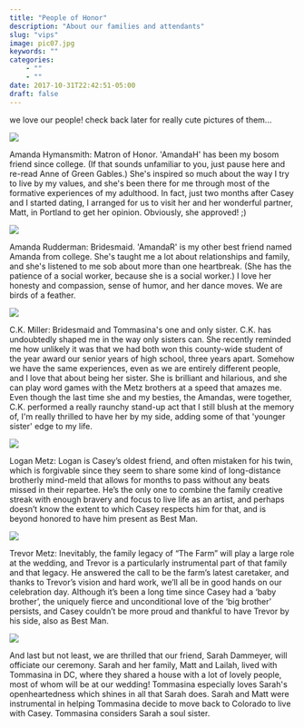 ```yaml
---
title: "People of Honor"
description: "About our families and attendants"
slug: "vips"
image: pic07.jpg
keywords: ""
categories:
    - ""
    - ""
date: 2017-10-31T22:42:51-05:00
draft: false
---
```


we love our people! check back later for really cute pictures of them...

<div class='people-list'>
<div class="person-wrapper">
<div class="honor-image-wrap"><img src="AmandaH.JPG" class="honor-image"></div>
<p class="honor-text">Amanda Hymansmith: Matron of Honor. 'AmandaH' has been my bosom friend since college. (If that sounds unfamiliar to you, just pause here and re-read Anne of Green Gables.) She's inspired so much about the way I try to live by my values, and she's been there for me through most of the formative experiences of my adulthood. In fact, just two months after Casey and I started dating, I arranged for us to visit her and her wonderful partner, Matt, in Portland to get her opinion. Obviously, she approved! ;)</p>
</div>

<div class="person-wrapper">

<div class="honor-image-wrap"><img src="AmandaR.jpeg" class="honor-image"/></div> <p class="honor-text">Amanda Rudderman: Bridesmaid. 'AmandaR' is my other best friend named Amanda from college. She's taught me a lot about relationships and family, and she's listened to me sob about more than one heartbreak. (She has the patience of a social worker, because she is a social worker.) I love her honesty and compassion, sense of humor, and her dance moves. We are birds of a feather.</p>

</div>

<div class="person-wrapper">

<div class="honor-image-wrap"><img src="CK.jpg" class="honor-image"></div><p class="honor-text">C.K. Miller: Bridesmaid and Tommasina's one and only sister. C.K. has undoubtedly shaped me in the way only sisters can. She recently reminded me how unlikely it was that we had both won this county-wide student of the year award our senior years of high school, three years apart. Somehow we have the same experiences, even as we are entirely different people, and I love that about being her sister. She is brilliant and hilarious, and she can play word games with the Metz brothers at a speed that amazes me. Even though the last time she and my besties, the Amandas, were together, C.K. performed a really raunchy stand-up act that I still blush at the memory of, I'm really thrilled to have her by my side, adding some of that 'younger sister' edge to my life.</p>

</div>

<div class="person-wrapper">
<div class="honor-image-wrap"><img src="logan.jpg" class="honor-image"></div>
<p class="honor-text">Logan Metz: Logan is Casey’s oldest friend, and often mistaken for his twin, which is forgivable since they seem to share some kind of long-distance brotherly mind-meld that allows for months to pass without any beats missed in their repartee. He’s the only one to combine the family creative streak with enough bravery and focus to live life as an artist, and perhaps doesn’t know the extent to which Casey respects him for that, and is beyond honored to have him present as Best Man.</p>
</div>

<div class="person-wrapper">
<div class="honor-image-wrap"><img src="trevor2.jpeg" class="honor-image"></div>
<p class="honor-text">Trevor Metz: Inevitably, the family legacy of “The Farm” will play a large role at the wedding, and Trevor is a particularly instrumental part of that family and that legacy. He answered the call to be the farm’s latest caretaker, and thanks to Trevor’s vision and hard work, we’ll all be in good hands on our celebration day. Although it’s been a long time since Casey had a ‘baby brother’, the uniquely fierce and unconditional love of the ‘big brother’ persists, and Casey couldn’t be more proud and thankful to have Trevor by his side, also as Best Man.</p>
</div>
</div>

<div class="person-wrapper">
<div class="honor-image-wrap"><img src="trevor2.jpeg" class="honor-image"></div>
<p class="honor-text">And last but not least, we are thrilled that our friend, Sarah Dammeyer, will officiate our ceremony. Sarah and her family, Matt and Lailah, lived with Tommasina in DC, where they shared a house with a lot of lovely people, most of whom will be at our wedding! Tommasina especially loves Sarah's openheartedness which shines in all that Sarah does. Sarah and Matt were instrumental in helping Tommasina decide to move back to Colorado to live with Casey. Tommasina considers Sarah a soul sister.
</p>
</div>
</div>
